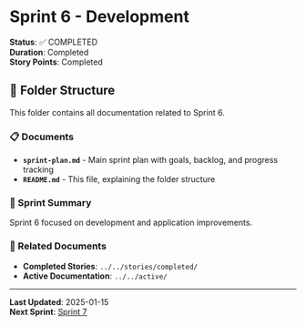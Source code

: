 # Sprint 6 - Development

**Status**: ✅ COMPLETED  
**Duration**: Completed  
**Story Points**: Completed

## 📁 Folder Structure

This folder contains all documentation related to Sprint 6.

### 📋 Documents

- **`sprint-plan.md`** - Main sprint plan with goals, backlog, and progress tracking
- **`README.md`** - This file, explaining the folder structure

### 🎯 Sprint Summary

Sprint 6 focused on development and application improvements.

### 🔗 Related Documents

- **Completed Stories**: `../../stories/completed/`
- **Active Documentation**: `../../active/`

---

**Last Updated**: 2025-01-15  
**Next Sprint**: [Sprint 7](../sprint-7/)
